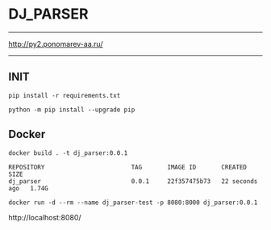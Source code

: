 # DJ_PARSER

---

http://py2.ponomarev-aa.ru/


---

## INIT 

```
pip install -r requirements.txt

python -m pip install --upgrade pip
```

## Docker

```
docker build . -t dj_parser:0.0.1
```

```
REPOSITORY                        TAG       IMAGE ID       CREATED          SIZE
dj_parser                         0.0.1     22f357475b73   22 seconds ago   1.74G
```

```
docker run -d --rm --name dj_parser-test -p 8080:8000 dj_parser:0.0.1
```

http://localhost:8080/